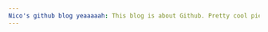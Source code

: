 ```yaml
---
Nico's github blog yeaaaaah: This blog is about Github. Pretty cool piece of tech! You should def get involved!!! :-))
---
```

